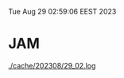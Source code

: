 Tue Aug 29 02:59:06 EEST 2023
# JAM
<a href='./cache/202308/29_02.log'>./cache/202308/29_02.log</a>
